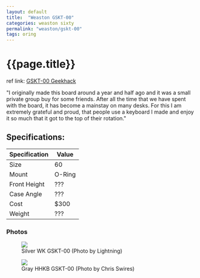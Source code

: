 ```yaml
---
layout: default
title:  "Weaston GSKT-00"
categories: weaston sixty
permalink: "weaston/gskt-00"
tags: oring
---
```

# {{page.title}}

ref link: [GSKT-00 Geekhack](https://geekhack.org/index.php?topic=104266.0)

"I originally made this board around a year and half ago and it was a small private group buy for some friends. After all the time that we have spent with the board, it has become a mainstay on many desks. For this I am extremely grateful and proud, that people use a keyboard I made and enjoy it so much that it got to the top of their rotation."

## Specifications:

| Specification | Value |
|---|---|
| Size | 60 |
| Mount | O-Ring |
| Front Height | ??? |
| Case Angle | ??? |
| Cost | $300 |
| Weight | ??? |


### Photos

<figure>
  <img src="{{ 'assets/images/weaston/gskt-00/silver-wk-gskt-lightning.png' | relative_url }}">
  <figcaption>Silver WK GSKT-00 (Photo by Lightning)</figcaption>
</figure>

<figure>
  <img src="{{ 'assets/images/weaston/gskt-00/gray-hhkb-gskt-chris.png' | relative_url }}">
  <figcaption>Gray HHKB GSKT-00 (Photo by Chris Swires)</figcaption>
</figure>
